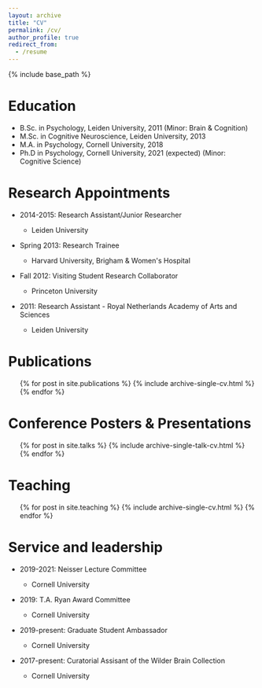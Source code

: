 ```yaml
---
layout: archive
title: "CV"
permalink: /cv/
author_profile: true
redirect_from:
  - /resume
---
```


{% include base_path %}

Education
======
* B.Sc. in Psychology, Leiden University, 2011 (Minor: Brain & Cognition)
* M.Sc. in Cognitive Neuroscience, Leiden University, 2013
* M.A. in Psychology, Cornell University, 2018
* Ph.D in Psychology, Cornell University, 2021 (expected) (Minor: Cognitive Science)

Research Appointments
======
* 2014-2015:    Research Assistant/Junior Researcher
  * Leiden University


* Spring 2013:  Research Trainee
  * Harvard University, Brigham & Women's Hospital


* Fall 2012:    Visiting Student Research Collaborator
  * Princeton University


* 2011:         Research Assistant - Royal Netherlands Academy of Arts and Sciences
  * Leiden University


Publications
======
  <ul>{% for post in site.publications %}
    {% include archive-single-cv.html %}
  {% endfor %}</ul>
  
Conference Posters & Presentations
======
  <ul>{% for post in site.talks %}
    {% include archive-single-talk-cv.html %}
  {% endfor %}</ul>
  
Teaching
======
  <ul>{% for post in site.teaching %}
    {% include archive-single-cv.html %}
  {% endfor %}</ul>
  
Service and leadership
======
* 2019-2021:    Neisser Lecture Committee
  * Cornell University


* 2019:         T.A. Ryan Award Committee
  * Cornell University


* 2019-present: Graduate Student Ambassador
  * Cornell University


* 2017-present: Curatorial Assisant of the Wilder Brain Collection
  * Cornell University
